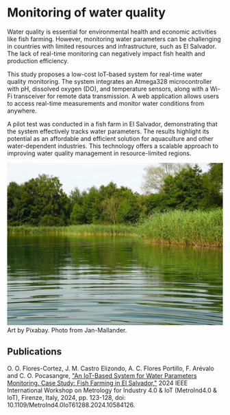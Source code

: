 # Monitoring of water quality

Water quality is essential for environmental health and economic activities like fish farming. However, monitoring water parameters can be challenging in countries with limited resources and infrastructure, such as El Salvador. The lack of real-time monitoring can negatively impact fish health and production efficiency.

This study proposes a low-cost IoT-based system for real-time water quality monitoring. The system integrates an Atmega328 microcontroller with pH, dissolved oxygen (DO), and temperature sensors, along with a Wi-Fi transceiver for remote data transmission. A web application allows users to access real-time measurements and monitor water conditions from anywhere.

A pilot test was conducted in a fish farm in El Salvador, demonstrating that the system effectively tracks water parameters. The results highlight its potential as an affordable and efficient solution for aquaculture and other water-dependent industries. This technology offers a scalable approach to improving water quality management in resource-limited regions.

![water.jpg](../images_index/water.jpg)
Art by Pixabay. Photo from Jan-Mallander. 

## Publications

O. O. Flores-Cortez, J. M. Castro Elizondo, A. C. Flores Portillo, F. Arévalo
and C. O. Pocasangre, ["An IoT-Based System for Water Parameters Monitoring.
Case Study: Fish Farming in El Salvador,"](https://www.researchgate.net/publication/382128143_An_IoT-Based_System_for_Water_Parameters_Monitoring_Case_Study_Fish_Farming_in_El_Salvador) 2024 IEEE International Workshop on
Metrology for Industry 4.0 & IoT (MetroInd4.0 & IoT), Firenze, Italy, 2024, pp.
123-128, doi: 10.1109/MetroInd4.0IoT61288.2024.10584126.